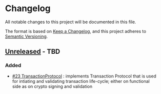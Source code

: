 # Changelog
All notable changes to this project will be documented in this file.

The format is based on [Keep a Changelog](https://keepachangelog.com/en/1.0.0/),
and this project adheres to [Semantic Versioning](https://semver.org/spec/v2.0.0.html).

## [Unreleased] - TBD
### Added
- [#23 TransactionProtocol](https://taiga.cloud0.openrichmedia.org/project/snackticket/us/23?kanban-include_attachments=1&kanban-include_tasks=1&kanban-epic=9&kanban-status=20) : implements Transaction Protocol that is used for intiating and validating transaction life-cycle; either on functional side as on crypto signing and validation

[Unreleased]: https://gitlab.cloud0.openrichmedia.org/ormi/snackticket/snackticket-core/-/compare/develop...master?from_project_id=10
